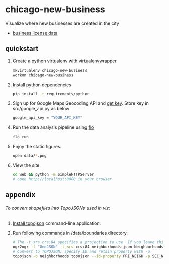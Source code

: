 # chicago-new-business
Visualize where new businesses are created in the city

* [business license data ](https://data.cityofchicago.org/Community-Economic-Development/Business-Licenses/r5kz-chrr)

## quickstart

1. Create a python virtualenv with virtualenvwrapper
   ```sh
   mkvirtualenv chicago-new-business
   workon chicago-new-business
   ```

2. Install python dependencies
   ```sh
   pip install -r requirements/python
   ```

3. Sign up for Google Maps Geocoding API and [get key](https://developers.google.com/maps/documentation/geocoding/get-api-key). Store key in src/google_api.py as below
   ```sh
   google_api_key = "YOUR_API_KEY"
   ```

4. Run the data analysis pipeline using [flo]()
   ```sh
   flo run
   ```

5. Enjoy the static figures.
   ```sh
   open data/*.png
   ```

6. View the site.
   ```sh
   cd web && python -m SimpleHTTPServer
   # open http://localhost:8000 in your browser
   ```

## appendix

###### To convert shapefiles into TopoJSONs used in viz:

1. [Install topojson](https://github.com/mbostock/topojson/wiki/Installation) command-line application.

2. Run following commands in /data/boundaries directory.

   ```sh
   # The -t_srs crs:84 specifies a projection to use. If you leave this part off, you won't be dealing with degrees in your output document.
   ogr2ogr -f "GeoJSON" -t_srs crs:84 neighborhoods.json Neighborhoods_2012b.shp
   # Convert to TOPOJSON; specify ID and retain property with -p
   topojson -o neighborhoods.topojson --id-property PRI_NEIGH -p SEC_NEIGH  -- neighborhoods.json
   ```
